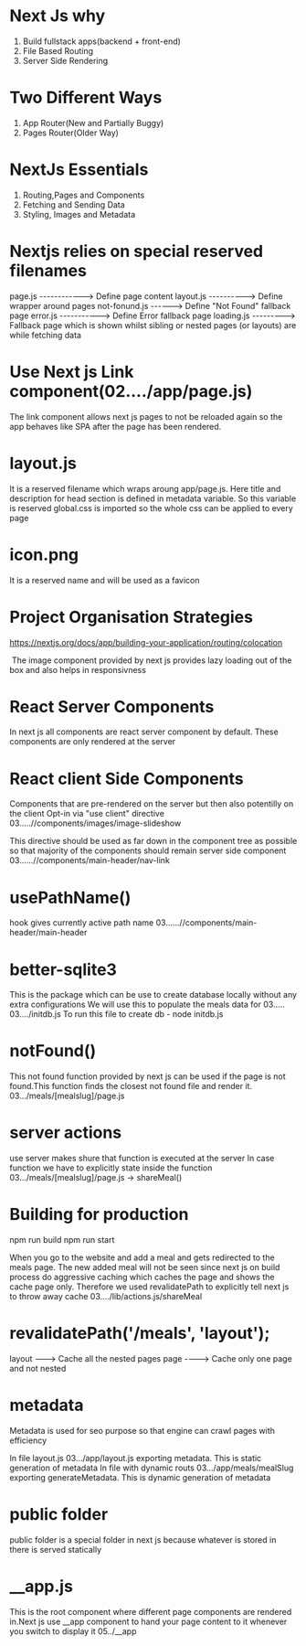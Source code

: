 # Next Js why

1. Build fullstack apps(backend + front-end)
2. File Based Routing
3. Server Side Rendering

# Two Different Ways

1. App Router(New and Partially Buggy)
2. Pages Router(Older Way)

# NextJs Essentials

1. Routing,Pages and Components
2. Fetching and Sending Data
3. Styling, Images and Metadata

# Nextjs relies on special reserved filenames

page.js ------------> Define page content
layout.js ----------> Define wrapper around pages
not-fonund.js ------> Define "Not Found" fallback page
error.js -----------> Define Error fallback page
loading.js ---------> Fallback page which is shown whilst sibling or nested pages (or layouts) are
while fetching data

# Use Next js Link component(02..../app/page.js)

The link component allows next js pages to not be reloaded again so the app behaves like SPA after the page
has been rendered.

# layout.js

It is a reserved filename which wraps aroung app/page.js.
Here title and description for head section is defined in metadata variable. So this variable is reserved
global.css is imported so the whole css can be applied to every page

# icon.png

It is a reserved name and will be used as a favicon

# Project Organisation Strategies

https://nextjs.org/docs/app/building-your-application/routing/colocation

<Image>
The image component provided by next js provides lazy loading out of the box and also helps in responsivness

# React Server Components

In next js all components are react server component by default. These components are only rendered at the
server

# React client Side Components

Components that are pre-rendered on the server but then also potentilly on the client
Opt-in via "use client" directive
03.....//components/images/image-slideshow

This directive should be used as far down in the component tree as possible so that
majority of the components should remain server side component
03......//components/main-header/nav-link

# usePathName()

hook gives currently active path name
03......//components/main-header/main-header

# better-sqlite3

This is the package which can be use to create database locally without any extra configurations
We will use this to populate the meals data for 03.....
03..../initdb.js
To run this file to create db - node initdb.js

# notFound()

This not found function provided by next js can be used if the page is not found.This function finds
the closest not found file and render it.
03.../meals/[mealslug]/page.js

# server actions

use server makes shure that function is executed at the server
In case function we have to explicitly state inside the function
03.../meals/[mealslug]/page.js -> shareMeal()

# Building for production

npm run build
npm run start

When you go to the website and add a meal and gets redirected to the meals page. The new added meal
will not be seen since next js on build process do aggressive caching which caches the page and shows
the cache page only.
Therefore we used revalidatePath to explicitly tell next js to throw away cache
03..../lib/actions.js/shareMeal

# revalidatePath('/meals', 'layout');

layout ---> Cache all the nested pages
page ----> Cache only one page and not nested

# metadata

Metadata is used for seo purpose so that engine can crawl pages with efficiency

In file layout.js 03.../app/layout.js exporting metadata. This is static generation of metadata
In file with dynamic routs 03.../app/meals/mealSlug exporting generateMetadata. This is dynamic generation of metadata

# public folder

public folder is a special folder in next js because whatever is stored in there is served statically

# \_\_app.js

This is the root component where different page components are rendered in.Next js use \_\_app component
to hand your page content to it whenever you switch to display it
05../\_\_app
